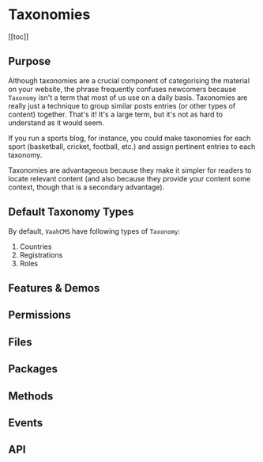 # Taxonomies

[[toc]]

## Purpose

Although taxonomies are a crucial component of categorising the material on your website, the phrase frequently confuses newcomers because `Taxonomy` isn't a term that most of us use on a daily basis. Taxonomies are really just a technique to group similar posts entries (or other types of content) together. That's it! It's a large term, but it's not as hard to understand as it would seem.

If you run a sports blog, for instance, you could make taxonomies for each sport (basketball, cricket, football, etc.) and assign pertinent entries to each taxonomy.

Taxonomies are advantageous because they make it simpler for readers to locate relevant content (and also because they provide your content some context, though that is a secondary advantage).


## Default Taxonomy Types

By default, `VaahCMS` have following types of `Taxonomy`:

1. Countries
2. Registrations
3. Roles

## Features & Demos
<!-- 
##### Create Taxonomies and Taxonomy Types via VaahSeeder

User can create a taxonomies and taxonomy types through seeds. Create json files of name `taxonomies.json` and `taxonomy_types.json` at `.../VaahCms/Modules/{module_name}>/Database/Seeds/json/` this directory.

`taxonomies.json`

```json
[

    {
        "type_slug": "roles",
        "name": "Backend"
    },
    {
        "type_slug": "roles",
        "name": "Frontend"
    },
    {
        "type_slug": "registrations",
        "name": "Email Verification Pending"
    },
    .........
]
```

`taxonomy_types.json`

```json
[

    {
        "name": "Countries"
    },

    {
        "name": "Cities",
        "parent_slug": "countries"
    },

    {
        "name": "Roles"
    },
    .........
]
```

To run these seeds, you have to add some code in `DatabaseTableSeeder.php` at `.../VaahCms/Modules/{module_name}>/Database/Seeds/` this directory.



`DatabaseTableSeeder.php`

```php
<?php
namespace VaahCms\Modules\<module_name>\Database\Seeds;


use Illuminate\Database\Seeder;
use Illuminate\Support\Facades\DB;
use Illuminate\Support\Str;
use WebReinvent\VaahCms\Libraries\VaahSeeder;

class DatabaseTableSeeder extends Seeder
{
    /**
     * Run the database seeds.
     *
     * @return void
     */
    public function run()
    {
        VaahSeeder::taxonomyTypes(__DIR__.'/json/taxonomy_types.json');
        VaahSeeder::taxonomies(__DIR__.'/json/taxonomies.json');
    }

}
```

------

-->

## Permissions
<!-- 
REMOVE THIS COMMENT
List the permissions & details for this page in table format 
-->

## Files
<!-- 
REMOVE THIS COMMENT
List of all the files responsible for this pages

- Laravel Route: `routes/backend/route-example.php`
- Laravel Controller: 
- Laravel Model: 
- Vue Route: 
- Vue Store: 
- Vue Page Directory: 

-->

## Packages
<!-- 
REMOVE THIS COMMENT

### Laravel Packages

- `creativeorange/gravatar`: Write purpose of the package


### Vue Packages
- `laravel-mix`: To build assets

-->


## Methods
<!-- 
REMOVE THIS COMMENT
List important methods which can be reused. 

Eg:
```
User::addRole();
```

-->

## Events
<!-- 
REMOVE THIS COMMENT
List events for this section in table format 
-->


## API
<!-- 
REMOVE THIS COMMENT

Example

### Create permission

##### Method: `post`
##### URL: `<public-url>/api/permission/create`
##### Request Parameters
List all request params like https://docs.vaah.dev/vaahcms/basic/api.html#get-a-list 
##### Response Parameters
##### Sample Request
##### Sample Response
-->
